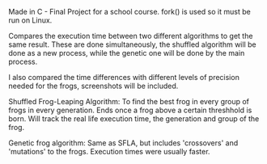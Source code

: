 Made in C - Final Project for a school course.
fork() is used so it must be run on Linux.

Compares the execution time between two different algorithms to get the same result.
These are done simultaneously, the shuffled algorithm will be done as a new process, while the genetic one will be done by the main process.

I also compared the time differences with different levels of precision needed for the frogs, screenshots will be included.

Shuffled Frog-Leaping Algorithm:
To find the best frog in every group of frogs in every generation.
Ends once a frog above a certain threshhold is born.
Will track the real life execution time, the generation and group of the frog.

Genetic frog algorithm: 
Same as SFLA, but includes 'crossovers' and 'mutations' to the frogs.
Execution times were usually faster.
